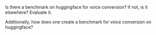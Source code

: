 Is there a benchmark on huggingface for voice conversion? if not, is it elsewhere?
Evaluate it.

Additionally, how does one create a benchmark for voice conversion on huggingface?
